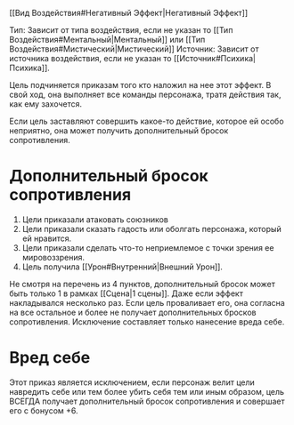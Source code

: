[[Вид Воздействия#Негативный Эффект|Негативный Эффект]]

Тип: Зависит от типа воздействия, если не указан то [[Тип Воздействия#Ментальный|Ментальный]] или [[Тип Воздействия#Мистический|Мистический]]
Источник: Зависит от источника воздействия, если не указан то [[Источник#Психика|Психика]].

Цель подчиняется приказам того кто наложил на нее этот эффект. В свой ход, она выполняет все команды персонажа, тратя действия так, как ему захочется. 

Если цель заставляют совершить какое-то действие, которое ей особо неприятно, она может получить дополнительный бросок сопротивления.

# Дополнительный бросок сопротивления

1. Цели приказали атаковать союзников
2. Цели приказали сказать гадость или оболгать персонажа, который ей нравится.
3. Цели приказали сделать что-то неприемлемое с точки зрения ее мировоззрения. 
4. Цель получила [[Урон#Внутренний|Внешний Урон]].

Не смотря на перечень из 4 пунктов, дополнительный бросок может быть только 1 в рамках [[Сцена|1 сцены]]. Даже если эффект накладывался несколько раз. Если цель проваливает его, она согласна на все остальное и более не получает дополнительных бросков сопротивления.  Исключение составляет только нанесение вреда себе. 

# Вред себе

Этот приказ является исключением, если персонаж велит цели навредить себе или тем более убить себя тем или иным образом, цель ВСЕГДА получает дополнительный бросок сопротивления и совершает его с бонусом +6. 
